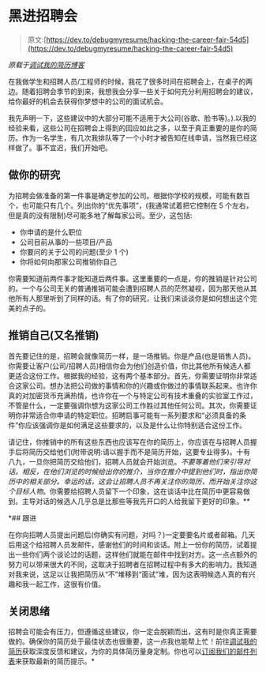 # 黑进招聘会

> 原文:[https://dev.to/debugmyresume/hacking-the-career-fair-54d5](https://dev.to/debugmyresume/hacking-the-career-fair-54d5)

*原载于[调试我的简历博客](https://blog.debugmyresume.com/2018/09/15/hacking_the_career_fair.html)*

在我做学生和招聘人员/工程师的时候，我花了很多时间在招聘会上，在桌子的两边。随着招聘会季节的到来，我想我会分享一些关于如何充分利用招聘会的建议，给你最好的机会去获得你梦想中的公司的面试机会。

我先声明一下，这些建议中的大部分可能不适用于大公司(谷歌、脸书等)。).以我的经验来看，这些公司在招聘会上得到的回应如此之多，以至于真正重要的是你的简历。作为一名学生，有几次我排队等了一个小时才被告知在线申请，当然我已经这样做了。事不宜迟，我们开始吧。

## 做你的研究

为招聘会做准备的第一件事是确定参加的公司。根据你学校的规模，可能有数百个，也可能只有几个。列出你的“优先事项”，(我通常试着把它控制在 5 个左右，但是真的没有限制)尽可能多地了解每家公司。至少，这包括:

*   你申请的是什么职位
*   公司目前从事的一些项目/产品
*   你要问的关于公司的问题(至少 1 个)
*   你将如何向那家公司推销你自己

你需要知道前两件事才能知道后两件事。这里重要的一点是，你的推销是针对公司的。一个与公司无关的普通推销可能会遭到招聘人员的茫然凝视，因为那天他从其他所有人那里听到了同样的话。有了你的研究，让我们来谈谈你是如何想出这个完美的点子的。

## 推销自己(又名推销)

首先要记住的是，招聘会就像简历一样，是一场推销。你是产品(也是销售人员)。你需要让客户(公司/招聘人员)相信你会为他们创造价值，你比其他所有候选人都更适合这份工作。根据我的经验，这有两个基本部分。首先，你需要证明你非常适合这家公司。想办法把公司做的事情和你的兴趣或你做过的事情联系起来。也许你真的对加密货币充满热情，也许你在一个与特定公司有技术重叠的实验室工作过，不管是什么，一定要强调你想为这家公司工作胜过其他任何公司。其次，你需要证明你非常适合你申请的特定职位。招聘启事可能有一系列要求和“必须具备的条件”你应该强调你是如何满足这些要求的，以及是什么让你特别适合这份工作。

请记住，你推销中的所有这些东西也应该写在你的简历上，你应该在与招聘人员握手后将简历交给他们(附带说明:请以握手而不是简历开始，这要专业得多)。十有八九，一旦你把简历交给他们，招聘人员就会开始浏览。*不要等着他们来引导对话。相反，在他们浏览的时候给出你的推介，当你在推介中提到他们时，指出你简历中的相关部分。幸运的话，这会让招聘人员不再关注你的简历，而开始关注你这个目标人物*。你需要给招聘人员留下一个印象，这在谈话中比在简历中更容易做到。主导对话的候选人几乎总是比那些等我先开口的人给我留下更好的印象。**

 *## 跟进

在你向招聘人员提出问题后(你确实有问题，对吗？)一定要要名片或者邮箱。几天后用这个给招聘人员发邮件，感谢他们的时间和谈话。附上一份你的简历，试着提出一些你们两个谈论过的话题，这样他们就能在邮件中找到对方。这一点点额外的努力可以带来很大的不同，这取决于招聘者在招聘过程中有多大的影响力。我知道对我来说，这足以让我把简历从“不”堆移到“面试”堆，因为这表明候选人真的有兴趣和我一起工作，这很有价值。

## 关闭思绪

招聘会可能会有压力，但遵循这些建议，你一定会脱颖而出，这有时是你真正需要做的。确保你的简历处于最佳状态也很重要，这一点我也能帮上忙！前往[调试我的简历](https://debugmyresume.com)获取深度反馈和建议，为你的具体简历量身定制。你也可以[订阅我们的邮件列表](https://debugmyresume.us18.list-manage.com/subscribe?u=685f8cfd8dca009adff0740ee&id=330f01cafe)来获取最新的简历提示。*